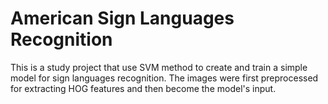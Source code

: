 # American Sign Languages Recognition
This is a study project that use SVM method to create and train a simple model for sign languages recognition. The images were first preprocessed for extracting HOG features and then become the model's input.
